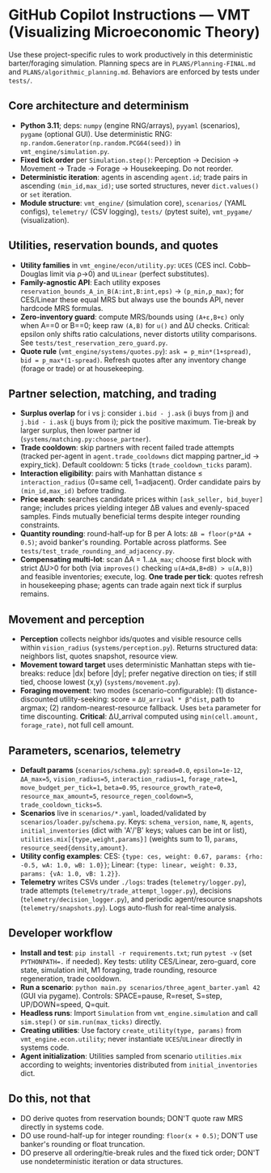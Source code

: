 # GitHub Copilot Instructions — VMT (Visualizing Microeconomic Theory)

Use these project-specific rules to work productively in this deterministic barter/foraging simulation. Planning specs are in `PLANS/Planning-FINAL.md` and `PLANS/algorithmic_planning.md`. Behaviors are enforced by tests under `tests/`.

## Core architecture and determinism
- **Python 3.11**; deps: `numpy` (engine RNG/arrays), `pyyaml` (scenarios), `pygame` (optional GUI). Use deterministic RNG: `np.random.Generator(np.random.PCG64(seed))` in `vmt_engine/simulation.py`.
- **Fixed tick order** per `Simulation.step()`: Perception → Decision → Movement → Trade → Forage → Housekeeping. Do not reorder.
- **Deterministic iteration**: agents in ascending `agent.id`; trade pairs in ascending `(min_id,max_id)`; use sorted structures, never `dict.values()` or `set` iteration.
- **Module structure**: `vmt_engine/` (simulation core), `scenarios/` (YAML configs), `telemetry/` (CSV logging), `tests/` (pytest suite), `vmt_pygame/` (visualization).

## Utilities, reservation bounds, and quotes
- **Utility families** in `vmt_engine/econ/utility.py`: `UCES` (CES incl. Cobb–Douglas limit via ρ→0) and `ULinear` (perfect substitutes).
- **Family-agnostic API**: Each utility exposes `reservation_bounds_A_in_B(A:int,B:int,eps)` → `(p_min,p_max)`; for CES/Linear these equal MRS but always use the bounds API, never hardcode MRS formulas.
- **Zero-inventory guard**: compute MRS/bounds using `(A+ε,B+ε)` only when A==0 or B==0; keep raw `(A,B)` for `u()` and ΔU checks. Critical: epsilon only shifts ratio calculations, never distorts utility comparisons. See `tests/test_reservation_zero_guard.py`.
- **Quote rule** (`vmt_engine/systems/quotes.py`): `ask = p_min*(1+spread)`, `bid = p_max*(1-spread)`. Refresh quotes after any inventory change (forage or trade) or at housekeeping.

## Partner selection, matching, and trading
- **Surplus overlap** for i vs j: consider `i.bid - j.ask` (i buys from j) and `j.bid - i.ask` (j buys from i); pick the positive maximum. Tie-break by larger surplus, then lower partner id (`systems/matching.py:choose_partner`).
- **Trade cooldown**: skip partners with recent failed trade attempts (tracked per-agent in `agent.trade_cooldowns` dict mapping partner_id → expiry_tick). Default cooldown: 5 ticks (`trade_cooldown_ticks` param).
- **Interaction eligibility**: pairs with Manhattan distance ≤ `interaction_radius` (0=same cell, 1=adjacent). Order candidate pairs by `(min_id,max_id)` before trading.
- **Price search**: searches candidate prices within `[ask_seller, bid_buyer]` range; includes prices yielding integer ΔB values and evenly-spaced samples. Finds mutually beneficial terms despite integer rounding constraints.
- **Quantity rounding**: round-half-up for B per A lots: `ΔB = floor(p*ΔA + 0.5)`; avoid banker's rounding. Portable across platforms. See `tests/test_trade_rounding_and_adjacency.py`.
- **Compensating multi-lot**: scan ΔA = 1..`ΔA_max`; choose first block with strict ΔU>0 for both (via `improves()` checking `u(A+dA,B+dB) > u(A,B)`) and feasible inventories; execute, log. **One trade per tick**: quotes refresh in housekeeping phase; agents can trade again next tick if surplus remains.

## Movement and perception
- **Perception** collects neighbor ids/quotes and visible resource cells within `vision_radius` (`systems/perception.py`). Returns structured data: neighbors list, quotes snapshot, resource view.
- **Movement toward target** uses deterministic Manhattan steps with tie-breaks: reduce |dx| before |dy|; prefer negative direction on ties; if still tied, choose lowest (x,y) (`systems/movement.py`).
- **Foraging movement**: two modes (scenario-configurable): (1) distance-discounted utility-seeking: score = `ΔU_arrival * β^dist`, path to argmax; (2) random-nearest-resource fallback. Uses `beta` parameter for time discounting. **Critical**: ΔU_arrival computed using `min(cell.amount, forage_rate)`, not full cell amount.

## Parameters, scenarios, telemetry
- **Default params** (`scenarios/schema.py`): `spread=0.0`, `epsilon=1e-12`, `ΔA_max=5`, `vision_radius=5`, `interaction_radius=1`, `forage_rate=1`, `move_budget_per_tick=1`, `beta=0.95`, `resource_growth_rate=0`, `resource_max_amount=5`, `resource_regen_cooldown=5`, `trade_cooldown_ticks=5`.
- **Scenarios** live in `scenarios/*.yaml`, loaded/validated by `scenarios/loader.py`/`schema.py`. Keys: `schema_version`, `name`, `N`, `agents`, `initial_inventories` (dict with 'A'/'B' keys; values can be int or list), `utilities.mix[{type,weight,params}]` (weights sum to 1), `params`, `resource_seed{density,amount}`.
- **Utility config examples**: CES: `{type: ces, weight: 0.67, params: {rho: -0.5, wA: 1.0, wB: 1.0}}`; Linear: `{type: linear, weight: 0.33, params: {vA: 1.0, vB: 1.2}}`.
- **Telemetry** writes CSVs under `./logs`: trades (`telemetry/logger.py`), trade attempts (`telemetry/trade_attempt_logger.py`), decisions (`telemetry/decision_logger.py`), and periodic agent/resource snapshots (`telemetry/snapshots.py`). Logs auto-flush for real-time analysis.

## Developer workflow
- **Install and test**: `pip install -r requirements.txt`; run `pytest -v` (set `PYTHONPATH=.` if needed). Key tests: utility CES/Linear, zero-guard, core state, simulation init, M1 foraging, trade rounding, resource regeneration, trade cooldown.
- **Run a scenario**: `python main.py scenarios/three_agent_barter.yaml 42` (GUI via pygame). Controls: SPACE=pause, R=reset, S=step, UP/DOWN=speed, Q=quit.
- **Headless runs**: Import `Simulation` from `vmt_engine.simulation` and call `sim.step()` or `sim.run(max_ticks)` directly.
- **Creating utilities**: Use factory `create_utility(type, params)` from `vmt_engine.econ.utility`; never instantiate `UCES`/`ULinear` directly in systems code.
- **Agent initialization**: Utilities sampled from scenario `utilities.mix` according to weights; inventories distributed from `initial_inventories` dict.

## Do this, not that
- DO derive quotes from reservation bounds; DON'T quote raw MRS directly in systems code.
- DO use round-half-up for integer rounding: `floor(x + 0.5)`; DON'T use banker's rounding or float truncation.
- DO preserve all ordering/tie-break rules and the fixed tick order; DON'T use nondeterministic iteration or data structures.